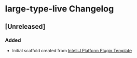 <!-- Keep a Changelog guide -> https://keepachangelog.com -->

# large-type-live Changelog

## [Unreleased]
### Added
- Initial scaffold created from [IntelliJ Platform Plugin Template](https://github.com/JetBrains/intellij-platform-plugin-template)
